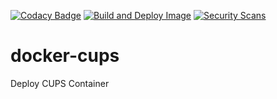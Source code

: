[![Codacy Badge](https://api.codacy.com/project/badge/Grade/36084ac477754ea688784ab06a81656a)](https://app.codacy.com/gh/tkhom3/docker-cups?utm_source=github.com&utm_medium=referral&utm_content=tkhom3/docker-cups&utm_campaign=Badge_Grade_Settings)
[![Build and Deploy Image](https://github.com/tkhom3/docker-cups/actions/workflows/build-and-deploy.yml/badge.svg)](https://github.com/tkhom3/docker-cups/actions/workflows/build-and-deploy.yml)
[![Security Scans](https://github.com/tkhom3/docker-cups/actions/workflows/security-scans-pr.yml/badge.svg)](https://github.com/tkhom3/docker-cups/actions/workflows/security-scans-pr.yml)

# docker-cups

Deploy CUPS Container
